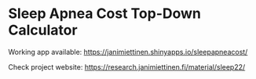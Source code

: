 # Sleep Apnea Cost Top-Down Calculator

Working app available: <https://janimiettinen.shinyapps.io/sleepapneacost/>

Check project website: <https://research.janimiettinen.fi/material/sleep22/>